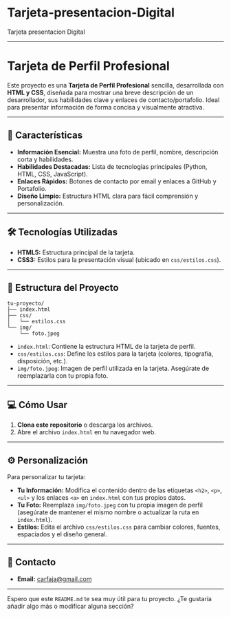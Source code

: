 # Tarjeta-presentacion-Digital
Tarjeta presentacion Digital

-----

# Tarjeta de Perfil Profesional

Este proyecto es una **Tarjeta de Perfil Profesional** sencilla, desarrollada con **HTML y CSS**, diseñada para mostrar una breve descripción de un desarrollador, sus habilidades clave y enlaces de contacto/portafolio. Ideal para presentar información de forma concisa y visualmente atractiva.

-----

## 🚀 Características

  * **Información Esencial:** Muestra una foto de perfil, nombre, descripción corta y habilidades.
  * **Habilidades Destacadas:** Lista de tecnologías principales (Python, HTML, CSS, JavaScript).
  * **Enlaces Rápidos:** Botones de contacto por email y enlaces a GitHub y Portafolio.
  * **Diseño Limpio:** Estructura HTML clara para fácil comprensión y personalización.

-----

## 🛠️ Tecnologías Utilizadas

  * **HTML5:** Estructura principal de la tarjeta.
  * **CSS3:** Estilos para la presentación visual (ubicado en `css/estilos.css`).

-----

## 📂 Estructura del Proyecto

```
tu-proyecto/
├── index.html
├── css/
│   └── estilos.css
└── img/
    └── foto.jpeg
```

  * `index.html`: Contiene la estructura HTML de la tarjeta de perfil.
  * `css/estilos.css`: Define los estilos para la tarjeta (colores, tipografía, disposición, etc.).
  * `img/foto.jpeg`: Imagen de perfil utilizada en la tarjeta. Asegúrate de reemplazarla con tu propia foto.

-----

## 💻 Cómo Usar

1.  **Clona este repositorio** o descarga los archivos.
2.  Abre el archivo `index.html` en tu navegador web.

-----

## ⚙️ Personalización

Para personalizar tu tarjeta:

  * **Tu Información:** Modifica el contenido dentro de las etiquetas `<h2>`, `<p>`, `<ul>` y los enlaces `<a>` en `index.html` con tus propios datos.
  * **Tu Foto:** Reemplaza `img/foto.jpeg` con tu propia imagen de perfil (asegúrate de mantener el mismo nombre o actualizar la ruta en `index.html`).
  * **Estilos:** Edita el archivo `css/estilos.css` para cambiar colores, fuentes, espaciados y el diseño general.

-----

## 📧 Contacto

  * **Email:** carfaja@gmail.com

-----

Espero que este `README.md` te sea muy útil para tu proyecto. ¿Te gustaría añadir algo más o modificar alguna sección?
